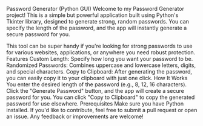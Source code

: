 Password Generator (Python GUI)
Welcome to my Password Generator project! This is a simple but powerful application built using Python's Tkinter library, designed to generate strong, random passwords. You can specify the length of the password, and the app will instantly generate a secure password for you.

This tool can be super handy if you're looking for strong passwords to use for various websites, applications, or anywhere you need robust protection.
Features
Custom Length: Specify how long you want your password to be.
Randomized Passwords: Combines uppercase and lowercase letters, digits, and special characters.
Copy to Clipboard: After generating the password, you can easily copy it to your clipboard with just one click.
How It Works
You enter the desired length of the password (e.g., 8, 12, 16 characters).
Click the "Generate Password" button, and the app will create a secure password for you.
You can click "Copy to Clipboard" to copy the generated password for use elsewhere.
Prerequisites
Make sure you have Python installed.
If you'd like to contribute, feel free to submit a pull request or open an issue. Any feedback or improvements are welcome!
